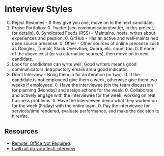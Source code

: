 # Interview Styles

0. Reject Resumes - If they give you one, move on to the next candidate.
0. Praise Portfolios:
    0. Twitter (see communication/twitter, in this project, for details).
    0. Syndicated Feeds (RSS) - Maintains, hosts, writes about experiences and passion.
    0. GitHub - Has an active and well-maintained open source presense.
    0. Other - Other sources of online precense such as Google+, Tumblr, Stack Overvflow, Quora, etc. count too.
    0. If none of the above exist (or via alternative sources), then move on to next candidate.
0. Look for candidates can write well. Good writers means good communicators. Introductory emails are a good indicator.
0. Don't Interview - Bring them in for an iteration (or two).
    0. If the candidate is not employeed give them a week, otherwise give them two weeks if employeed.
    0. Have the interviewee join the team discussion for planning (Monday) and assign actions for the week.
    0. Collaborate and actively engage with the interviewee for the week, working on real business problems.
    0. Have the interviewee demo what they worked on for the week (Friday) with the entire team.
    0. Pay the interviewee for services/time rendered, evaluate performance, and make the decision to hire/fire.

## Resources

* [Remote: Office Not Required](https://37signals.com/remote).
* [I will not do your tech interview](https://medium.com/lessons-learned/80ba19c55883)

